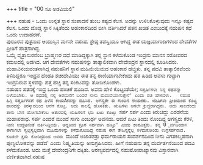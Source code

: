 +++
title = "00 ಸೂ ಅಡವಿಯಲಿ"

+++
ನಹುಷ - ಒಂದು ಉನ್ನತ ಸ್ಥಾನ ಸಂಪಾದನೆ ತುಂಬ ಕಷ್ಟದ ಕೆಲಸ. ಅದನ್ನು ಉಳಿಸಿಕೊಳ್ಳುವುದು ಇನ್ನೂ ಕಷ್ಟದ ಕೆಲಸ. ಒಂದು ದೊಡ್ಡ ಸ್ಥಾನ ಸಿಕ್ಕಿತೆಂದು ಅಹಂಕಾರದಿಂದ ಬೀಗಿ ವರ್ತಿಸಿದರೆ ಪತನ ಖಚಿತ ಎಂಬುದಕ್ಕೆ ನಹುಷನ ಕಥೆ ಒಂದು ಉದಾಹರಣೆ.  
ಪುರೂರವ ಪುತ್ರನಾದ ಆಯುಸ್ಸಿನ ಮಗನೇ ನಹುಷ. ಶ್ರೇಷ್ಠ ತಪಸ್ವಿಯೂ ಆಗಿದ್ದ ಈತ ಯಜ್ಞಯಾಗಾದಿಗಳಿಂದ ದೇವತೆಗಳ ಪ್ರೀತಿಗೆ ಪಾತ್ರನಾಗಿದ್ದ.   
ಒಮ್ಮೆ ವೃತ್ರಾಸುರನೆಂಬ ಬ್ರಾಹ್ಮಣರ ವಧೆ ಮಾಡಿದ್ದಕ್ಕಾಗಿ ತನ್ನ ಸ್ಥಾನ ಕಳೆದುಕೊಂಡ ಇಂದ್ರನು ಮಾನಸ ಸರೋವರದ ಕಮಲದಲ್ಲಿ ಅಡಗಿದ. ಆಗ ದೇವತೆಗಳು ನಹುಷನನ್ನು ತಾತ್ಕಾಲಿಕವಾಗಿ ದೇವೇಂದ್ರನ ಸ್ಥಾನದಲ್ಲಿ ಕೂಡಿಸಿದರು. ಮಹಾವಿನಯವಂತನಾಗಿದ್ದ ನಹುಷನಿಗೆ ಸ್ಥಾನ ಮಹಿಮೆಯಿಮದ ಅಹಂಕಾರ ಹೆಚ್ಚಿತು. ತನ್ನ ಪದವಿ ತಾತ್ಕಾಲಿಕವೆಂದು ತಿಳಿದಿದ್ದರೂ ಇಂದ್ರನ ಹೆಂಡತಿ ಶಚೀದೇವಿಯು ಈತ ತನ್ನ ರಾಣಿಯಾಗಬೇಕೆಂದು ಹಠ ಹಿಡಿದ ಅವಳು ಗುಟ್ಟಾಗಿ ಇಂದ್ರನಿರುವ ಸ್ಥಳವನ್ನು ಪತ್ತೆ ಹಚ್ಚಿ ತನ್ನ ಸಂಕಟವನ್ನು ತೋಡಿಕೊಂಡಳು.  
ನಹುಷನ ಪತನಕ್ಕೆ ಇಂದ್ರ ಒಂದು ಹಂಚಿಕೆ ಹೂಡಿದ. ಅವನು ಹೇಳಿ ಕೊಟ್ಟಂತೆಯೇ; `ಸಪ್ತರ್ಷಿಗಳು ನಿನ್ನ ರಥವನ್ನು ಎಳೆಯಬೇಕು. ಆ ರಥದಲ್ಲಿ ನನ್ನ ಅರಮನೆಗೆ ಬಂದರೆ ನಾನು ಮದುವೆಯಾಗುತ್ತೇನೆ' ಎಂದು ಶಚಿ ಹೇಳಿದಳು.  
ನಹುಷ ಹಿಗ್ಗಿ ಸಪ್ತರ್ಷಿಗಳಿಗೆ ರಥ ಎಳೆವ ಕಾಯÀಕವನ್ನು ವಹಿಸಿದ. ಅಗಸ್ತ್ಯರೇ ಈ ಗುಂಪಿನ ನಾಯಕರು. ಋಷಿಗಳು ಪ್ರೀತಿಯಿಂದ ಕೊಟ್ಟ ಹಾರವನ್ನು ತಿರಸ್ಕಾರದಿಂದ ಆನೆಗೆ ಕೊಟ್ಟ. ಅದು ಕಾಲಲ್ಲಿ ಹೊಸಕಿತು. ಋಷಿಗಳು ಆಗಲೇ ಕ್ರುದ್ಧರಾಗಿದ್ದರು. ಅದು ಸಾಲದೆಂದು ತಾನು ಬೇಗ ಹೋಗಬೇಕೆಂಬ ಆತುರದಲ್ಲಿ ಋಷಿಗಳಿಗೆ ಛಡಿ ಏಟು ಕೊಟ್ಟು `ಸರ್ಪ ಸರ್ಪ ಎಂದು ಕಿರುಚಿದ್ದು ಎರಡನೆಯ ಮಹಾಪರಾಧ. ಸರ್ಪ ಎಂದರೆ ಮುಂದೆ ಸಾಗು ಎಂಬರ್ಥ ಅವನದು. ಆದರೆ ಏಟು ತಿಂದು ನೊಂದಿದ್ದ ಅಗಸ್ತ್ಯರು ಕೆರಳಿ, `ನೀನು ಉದ್ಧಟನಂತೆ ವರ್ತಿಸಿದ್ದೀಯೆ. ಆದ್ದರಿಂದ ಕ್ರೂರ ಸರ್ಪವಾಗಿ ಹುಟ್ಟು' ಎಂದು ಶಾಪವಿತ್ತರು. ತನ್ನ U್ಪರ್ವದಿಂದಾಗಿ ಈಗಾಗಲೇ ಸ್ವಲ್ಪಸ್ವಲ್ಪವಾಗಿ ಮಹಿಮೆಗಳನ್ನು ಕಳೆದುಕೊಂಡಿದ್ದ ನಹುಷ ಈಗ ತೇಜಸ್ಸನ್ನೆಲ್ಲ ಕಳೆದುಕೋಂಡು ಉಗ್ರಸರ್ಪನಾದ. ಕೂಡಲೇ ಕ್ಷಮೆ ಕೋರಿದ್ದರಿಂದ ಅವರು `ಮುಂದೆ ಅಜಾತಶತ್ರು ಧರ್ಮರಾಯನ ಸಂದರ್ಶನದಿಂದ ನೀನು ವಿಗತಕಲ್ಮಷನಾಗಿ ಪುಣ್ಯಲೋಕವನ್ನು ಪಡೆದ' ಎಂದು ನಿಷ್ಕೃತಿಯನ್ನು ಅನುಗ್ರಹಿಸಿದರು. ಹೀಗೆ ನಹುಷನು ತನ್ನ ದುರ್ವರ್ತನೆಯಿಂದ ಪದವಿ ಕಳೆದುಕೊಂಡ. ಅದು ಮತ್ತೆ ದೇವೇಂದ್ರನಿಗೇ ದಕ್ಕಿತು. ಅರಣ್ಯಪರ್ವದಲ್ಲಿ ನಹುಷೋಪಾಖ್ಯಾನವು ವಿಸ್ತಾರವಾಗಿ ವರ್ಣಿತವಾಗಿದೆ.ನಹುಷ